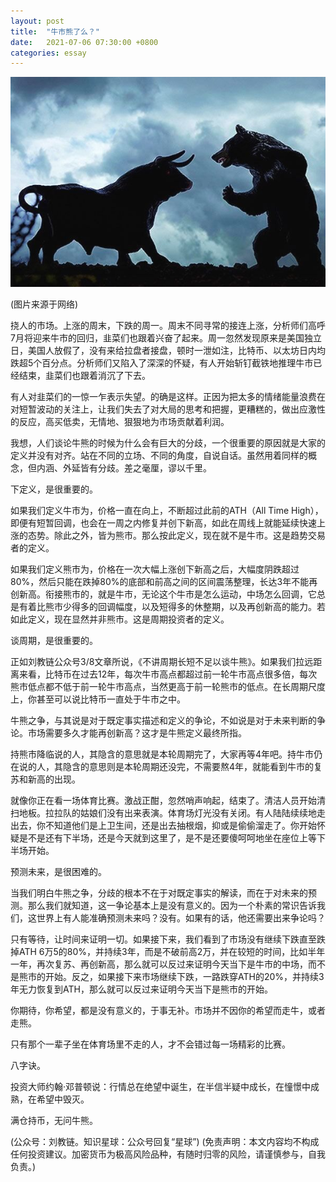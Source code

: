 ```yaml
---
layout: post
title:  "牛市熊了么？"
date:   2021-07-06 07:30:00 +0800
categories: essay
---
```


![](/images/2021/20210706.jpg)

(图片来源于网络)

挠人的市场。上涨的周末，下跌的周一。周末不同寻常的接连上涨，分析师们高呼7月将迎来牛市的回归，韭菜们也跟着兴奋了起来。周一忽然发现原来是美国独立日，美国人放假了，没有来给拉盘者接盘，顿时一泄如注，比特币、以太坊日内均跌超5个百分点。分析师们又陷入了深深的怀疑，有人开始斩钉截铁地推理牛市已经结束，韭菜们也跟着消沉了下去。

有人对韭菜们的一惊一乍表示失望。的确是这样。正因为把太多的情绪能量浪费在对短暂波动的关注上，让我们失去了对大局的思考和把握，更糟糕的，做出应激性的反应，高买低卖，无情地、狠狠地为市场贡献着利润。

我想，人们谈论牛熊的时候为什么会有巨大的分歧，一个很重要的原因就是大家的定义并没有对齐。站在不同的立场、不同的角度，自说自话。虽然用着同样的概念，但内涵、外延皆有分歧。差之毫厘，谬以千里。

下定义，是很重要的。

如果我们定义牛市为，价格一直在向上，不断超过此前的ATH（All Time High），即便有短暂回调，也会在一周之内修复并创下新高，如此在周线上就能延续快速上涨的态势。除此之外，皆为熊市。那么按此定义，现在就不是牛市。这是趋势交易者的定义。

如果我们定义熊市为，价格在一次大幅上涨创下新高之后，大幅度阴跌超过80%，然后只能在跌掉80%的底部和前高之间的区间震荡整理，长达3年不能再创新高。衔接熊市的，就是牛市，无论这个牛市是怎么运动，中场怎么回调，它总是有着比熊市少得多的回调幅度，以及短得多的休整期，以及再创新高的能力。若如此定义，现在显然并非熊市。这是周期投资者的定义。

谈周期，是很重要的。

正如刘教链公众号3/8文章所说，《不讲周期长短不足以谈牛熊》。如果我们拉远距离来看，比特币在过去12年，每次牛市高点都超过前一轮牛市高点很多倍，每次熊市低点都不低于前一轮牛市高点，当然更高于前一轮熊市的低点。在长周期尺度上，你甚至可以说比特币一直处于牛市之中。

牛熊之争，与其说是对于既定事实描述和定义的争论，不如说是对于未来判断的争论。市场需要多久才能再创新高？这才是牛熊定义最终所指。

持熊市降临说的人，其隐含的意思就是本轮周期完了，大家再等4年吧。持牛市仍在说的人，其隐含的意思则是本轮周期还没完，不需要熬4年，就能看到牛市的复苏和新高的出现。

就像你正在看一场体育比赛。激战正酣，忽然哨声响起，结束了。清洁人员开始清扫地板。拉拉队的姑娘们没有出来表演。体育场灯光没有关闭。有人陆陆续续地走出去，你不知道他们是上卫生间，还是出去抽根烟，抑或是偷偷溜走了。你开始怀疑是不是还有下半场，还是今天就到这里了，是不是还要傻呵呵地坐在座位上等下半场开始。

预测未来，是很困难的。

当我们明白牛熊之争，分歧的根本不在于对既定事实的解读，而在于对未来的预测。那么我们就知道，这一争论基本上是没有意义的。因为一个朴素的常识告诉我们，这世界上有人能准确预测未来吗？没有。如果有的话，他还需要出来争论吗？

只有等待，让时间来证明一切。如果接下来，我们看到了市场没有继续下跌直至跌掉ATH 6万5的80%，并持续3年，而是不破前高2万，并在较短的时间，比如半年一年，再次复苏、再创新高，那么就可以反过来证明今天当下是牛市的中场，而不是熊市的开始。反之，如果接下来市场继续下跌，一路跌穿ATH的20%，并持续3年无力恢复到ATH，那么就可以反过来证明今天当下是熊市的开始。

你期待，你希望，都是没有意义的，于事无补。市场并不因你的希望而走牛，或者走熊。

只有那个一辈子坐在体育场里不走的人，才不会错过每一场精彩的比赛。

八字诀。

投资大师约翰·邓普顿说：行情总在绝望中诞生，在半信半疑中成长，在憧憬中成熟，在希望中毁灭。

满仓持币，无问牛熊。

(公众号：刘教链。知识星球：公众号回复“星球”)
(免责声明：本文内容均不构成任何投资建议。加密货币为极高风险品种，有随时归零的风险，请谨慎参与，自我负责。)
